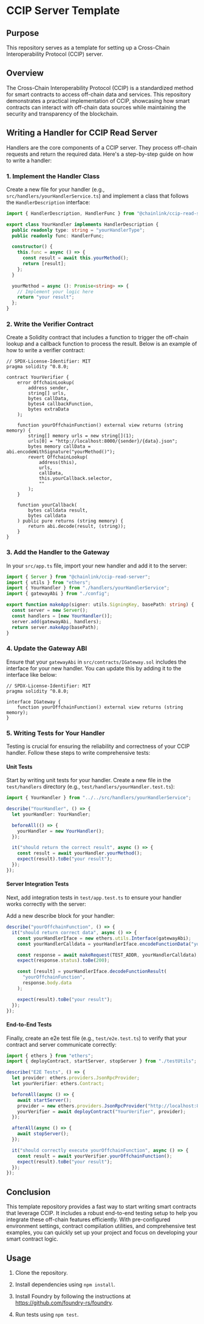 # CCIP Server Template

## Purpose

This repository serves as a template for setting up a Cross-Chain Interoperability Protocol (CCIP) server.

## Overview

The Cross-Chain Interoperability Protocol (CCIP) is a standardized method for smart contracts to access off-chain data and services. This repository demonstrates a practical implementation of CCIP, showcasing how smart contracts can interact with off-chain data sources while maintaining the security and transparency of the blockchain.

## Writing a Handler for CCIP Read Server

Handlers are the core components of a CCIP server. They process off-chain requests and return the required data. Here's a step-by-step guide on how to write a handler:

### 1. Implement the Handler Class

Create a new file for your handler (e.g., `src/handlers/yourHandlerService.ts`) and implement a class that follows the `HandlerDescription` interface:

```typescript
import { HandlerDescription, HandlerFunc } from "@chainlink/ccip-read-server";

export class YourHandler implements HandlerDescription {
  public readonly type: string = "yourHandlerType";
  public readonly func: HandlerFunc;

  constructor() {
    this.func = async () => {
      const result = await this.yourMethod();
      return [result];
    };
  }

  yourMethod = async (): Promise<string> => {
    // Implement your logic here
    return "your result";
  };
}
```

### 2. Write the Verifier Contract

Create a Solidity contract that includes a function to trigger the off-chain lookup and a callback function to process the result. Below is an example of how to write a verifier contract:

```solidity
// SPDX-License-Identifier: MIT
pragma solidity ^0.8.0;

contract YourVerifier {
    error OffchainLookup(
        address sender,
        string[] urls,
        bytes callData,
        bytes4 callbackFunction,
        bytes extraData
    );

    function yourOffchainFunction() external view returns (string memory) {
        string[] memory urls = new string[](1);
        urls[0] = "http://localhost:8000/{sender}/{data}.json";
        bytes memory callData = abi.encodeWithSignature("yourMethod()");
        revert OffchainLookup(
            address(this),
            urls,
            callData,
            this.yourCallback.selector,
            ""
        );
    }

    function yourCallback(
        bytes calldata result,
        bytes calldata
    ) public pure returns (string memory) {
        return abi.decode(result, (string));
    }
}
```

### 3. Add the Handler to the Gateway

In your `src/app.ts` file, import your new handler and add it to the server:

```typescript
import { Server } from "@chainlink/ccip-read-server";
import { utils } from "ethers";
import { YourHandler } from "./handlers/yourHandlerService";
import { gatewayAbi } from "./config";

export function makeApp(signer: utils.SigningKey, basePath: string) {
  const server = new Server();
  const handlers = [new YourHandler()];
  server.add(gatewayAbi, handlers);
  return server.makeApp(basePath);
}
```

### 4. Update the Gateway ABI

Ensure that your `gatewayAbi` in `src/contracts/IGateway.sol` includes the interface for your new handler. You can update this by adding it to the interface like below:

```solidity
// SPDX-License-Identifier: MIT
pragma solidity ^0.8.0;

interface IGateway {
    function yourOffchainFunction() external view returns (string memory);
}
```

### 5. Writing Tests for Your Handler

Testing is crucial for ensuring the reliability and correctness of your CCIP handler. Follow these steps to write comprehensive tests:

#### Unit Tests

Start by writing unit tests for your handler. Create a new file in the `test/handlers` directory (e.g., `test/handlers/yourHandler.test.ts`):

```typescript
import { YourHandler } from "../../src/handlers/yourHandlerService";

describe("YourHandler", () => {
  let yourHandler: YourHandler;

  beforeAll(() => {
    yourHandler = new YourHandler();
  });

  it("should return the correct result", async () => {
    const result = await yourHandler.yourMethod();
    expect(result).toBe("your result");
  });
});
```


#### Server Integration Tests

Next, add integration tests in `test/app.test.ts` to ensure your handler works correctly with the server:


Add a new describe block for your handler:

```typescript
describe("yourOffchainFunction", () => {
  it("should return correct data", async () => {
    const yourHandlerIface = new ethers.utils.Interface(gatewayAbi);
    const yourHandlerCalldata = yourHandlerIface.encodeFunctionData("yourOffchainFunction");

    const response = await makeRequest(TEST_ADDR, yourHandlerCalldata);
    expect(response.status).toBe(200);

    const [result] = yourHandlerIface.decodeFunctionResult(
      "yourOffchainFunction",
      response.body.data
    );

    expect(result).toBe("your result");
  });
});
```

#### End-to-End Tests

Finally, create an e2e test file (e.g., `test/e2e.test.ts`) to verify that your contract and server communicate correctly:

```typescript
import { ethers } from "ethers";
import { deployContract, startServer, stopServer } from "./testUtils";

describe("E2E Tests", () => {
  let provider: ethers.providers.JsonRpcProvider;
  let yourVerifier: ethers.Contract;

  beforeAll(async () => {
    await startServer();
    provider = new ethers.providers.JsonRpcProvider("http://localhost:8545");
    yourVerifier = await deployContract("YourVerifier", provider);
  });

  afterAll(async () => {
    await stopServer();
  });

  it("should correctly execute yourOffchainFunction", async () => {
    const result = await yourVerifier.yourOffchainFunction();
    expect(result).toBe("your result");
  });
});
```

## Conclusion

This template repository provides a fast way to start writing smart contracts that leverage CCIP. It includes a robust end-to-end testing setup to help you integrate these off-chain features efficiently. With pre-configured environment settings, contract compilation utilities, and comprehensive test examples, you can quickly set up your project and focus on developing your smart contract logic.

## Usage

1. Clone the repository.

2. Install dependencies using `npm install`.

3. Install Foundry by following the instructions at https://github.com/foundry-rs/foundry.

4. Run tests using `npm test`.
